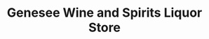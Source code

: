 ---
title: "Genesee Wine and Spirits Liquor Store"
url: /golden/genesee-wine-and-spirits-liquor-store/
shop: Spirituosen
---
